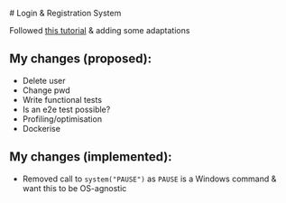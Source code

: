 # Login & Registration System

Followed [this tutorial](https://www.youtube.com/watch?v=I_aWPGCaaFA) & adding some adaptations

## My changes (proposed):
* Delete user
* Change pwd
* Write functional tests
* Is an e2e test possible?
* Profiling/optimisation
* Dockerise

## My changes (implemented):
* Removed call to `system("PAUSE")` as `PAUSE` is a Windows command & want this to be OS-agnostic
